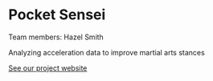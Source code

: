 # Pocket Sensei

Team members: Hazel Smith

Analyzing acceleration data to improve martial arts stances

[See our project website](https://sites.google.com/view/pocketsensei/home)

